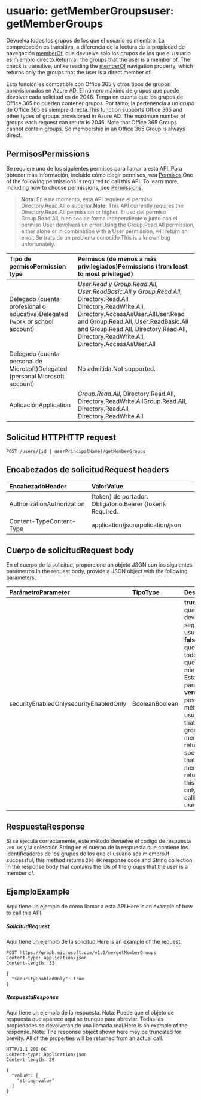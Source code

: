 # <a name="user-getmembergroups"></a><span data-ttu-id="8dc25-101">usuario: getMemberGroups</span><span class="sxs-lookup"><span data-stu-id="8dc25-101">user: getMemberGroups</span></span>
<span data-ttu-id="8dc25-p101">Devuelva todos los grupos de los que el usuario es miembro. La comprobación es transitiva, a diferencia de la lectura de la propiedad de navegación [memberOf](../api/user_list_memberof.md), que devuelve solo los grupos de los que el usuario es miembro directo.</span><span class="sxs-lookup"><span data-stu-id="8dc25-p101">Return all the groups that the user is a member of. The check is transitive, unlike reading the [memberOf](../api/user_list_memberof.md) navigation property, which returns only the groups that the user is a direct member of.</span></span>

<span data-ttu-id="8dc25-p102">Esta función es compatible con Office 365 y otros tipos de grupos aprovisionados en Azure AD. El número máximo de grupos que puede devolver cada solicitud es de 2046. Tenga en cuenta que los grupos de Office 365 no pueden contener grupos. Por tanto, la pertenencia a un grupo de Office 365 es siempre directa.</span><span class="sxs-lookup"><span data-stu-id="8dc25-p102">This function supports Office 365 and other types of groups provisioned in Azure AD. The maximum number of groups each request can return is 2046. Note that Office 365 Groups cannot contain groups. So membership in an Office 365 Group is always direct.</span></span>
## <a name="permissions"></a><span data-ttu-id="8dc25-108">Permisos</span><span class="sxs-lookup"><span data-stu-id="8dc25-108">Permissions</span></span>
<span data-ttu-id="8dc25-p103">Se requiere uno de los siguientes permisos para llamar a esta API. Para obtener más información, incluido cómo elegir permisos, vea [Permisos](../../../concepts/permissions_reference.md).</span><span class="sxs-lookup"><span data-stu-id="8dc25-p103">One of the following permissions is required to call this API. To learn more, including how to choose permissions, see [Permissions](../../../concepts/permissions_reference.md).</span></span>

><span data-ttu-id="8dc25-111">**Nota:** En este momento, esta API requiere el permiso Directory.Read.All o superior.</span><span class="sxs-lookup"><span data-stu-id="8dc25-111">**Note:** This API currently requires the Directory.Read.All permission or higher.</span></span> <span data-ttu-id="8dc25-112">El uso del permiso Group.Read.All, bien sea de forma independiente o junto con el permiso User devolverá un error.</span><span class="sxs-lookup"><span data-stu-id="8dc25-112">Using the Group.Read.All permission, either alone or in combination with a User permission, will return an error.</span></span> <span data-ttu-id="8dc25-113">Se trata de un problema conocido.</span><span class="sxs-lookup"><span data-stu-id="8dc25-113">This is a known bug unfortunately.</span></span>

|<span data-ttu-id="8dc25-114">Tipo de permiso</span><span class="sxs-lookup"><span data-stu-id="8dc25-114">Permission type</span></span>      | <span data-ttu-id="8dc25-115">Permisos (de menos a más privilegiados)</span><span class="sxs-lookup"><span data-stu-id="8dc25-115">Permissions (from least to most privileged)</span></span>              |
|:--------------------|:---------------------------------------------------------|
|<span data-ttu-id="8dc25-116">Delegado (cuenta profesional o educativa)</span><span class="sxs-lookup"><span data-stu-id="8dc25-116">Delegated (work or school account)</span></span> | <span data-ttu-id="8dc25-117">*User.Read y Group.Read.All*, *User.ReadBasic.All y Group.Read.All*, Directory.Read.All, Directory.ReadWrite.All, Directory.AccessAsUser.All</span><span class="sxs-lookup"><span data-stu-id="8dc25-117">User.Read and Group.Read.All, User.ReadBasic.All and Group.Read.All, Directory.Read.All, Directory.ReadWrite.All, Directory.AccessAsUser.All</span></span>    |
|<span data-ttu-id="8dc25-118">Delegado (cuenta personal de Microsoft)</span><span class="sxs-lookup"><span data-stu-id="8dc25-118">Delegated (personal Microsoft account)</span></span> | <span data-ttu-id="8dc25-119">No admitida.</span><span class="sxs-lookup"><span data-stu-id="8dc25-119">Not supported.</span></span>    |
|<span data-ttu-id="8dc25-120">Aplicación</span><span class="sxs-lookup"><span data-stu-id="8dc25-120">Application</span></span> | <span data-ttu-id="8dc25-121">*Group.Read.All*, Directory.Read.All, Directory.ReadWrite.All</span><span class="sxs-lookup"><span data-stu-id="8dc25-121">Group.Read.All, Directory.Read.All, Directory.ReadWrite.All</span></span> |

## <a name="http-request"></a><span data-ttu-id="8dc25-122">Solicitud HTTP</span><span class="sxs-lookup"><span data-stu-id="8dc25-122">HTTP request</span></span>
<!-- { "blockType": "ignored" } -->
```http
POST /users/{id | userPrincipalName}/getMemberGroups
```
## <a name="request-headers"></a><span data-ttu-id="8dc25-123">Encabezados de solicitud</span><span class="sxs-lookup"><span data-stu-id="8dc25-123">Request headers</span></span>
| <span data-ttu-id="8dc25-124">Encabezado</span><span class="sxs-lookup"><span data-stu-id="8dc25-124">Header</span></span>       | <span data-ttu-id="8dc25-125">Valor</span><span class="sxs-lookup"><span data-stu-id="8dc25-125">Value</span></span> |
|:---------------|:--------|
| <span data-ttu-id="8dc25-126">Authorization</span><span class="sxs-lookup"><span data-stu-id="8dc25-126">Authorization</span></span>  | <span data-ttu-id="8dc25-p105">{token} de portador. Obligatorio.</span><span class="sxs-lookup"><span data-stu-id="8dc25-p105">Bearer {token}. Required.</span></span>  |
| <span data-ttu-id="8dc25-129">Content-Type</span><span class="sxs-lookup"><span data-stu-id="8dc25-129">Content-Type</span></span>  | <span data-ttu-id="8dc25-130">application/json</span><span class="sxs-lookup"><span data-stu-id="8dc25-130">application/json</span></span>  |

## <a name="request-body"></a><span data-ttu-id="8dc25-131">Cuerpo de solicitud</span><span class="sxs-lookup"><span data-stu-id="8dc25-131">Request body</span></span>
<span data-ttu-id="8dc25-132">En el cuerpo de la solicitud, proporcione un objeto JSON con los siguientes parámetros.</span><span class="sxs-lookup"><span data-stu-id="8dc25-132">In the request body, provide a JSON object with the following parameters.</span></span>

| <span data-ttu-id="8dc25-133">Parámetro</span><span class="sxs-lookup"><span data-stu-id="8dc25-133">Parameter</span></span>    | <span data-ttu-id="8dc25-134">Tipo</span><span class="sxs-lookup"><span data-stu-id="8dc25-134">Type</span></span>   |<span data-ttu-id="8dc25-135">Descripción</span><span class="sxs-lookup"><span data-stu-id="8dc25-135">Description</span></span>|
|:---------------|:--------|:----------|
|<span data-ttu-id="8dc25-136">securityEnabledOnly</span><span class="sxs-lookup"><span data-stu-id="8dc25-136">securityEnabledOnly</span></span>|<span data-ttu-id="8dc25-137">Boolean</span><span class="sxs-lookup"><span data-stu-id="8dc25-137">Boolean</span></span>|<span data-ttu-id="8dc25-p106">**true** para especificar que solo se deben devolver los grupos de seguridad de los que el usuario es miembro; **false** para especificar que se deben devolver todos los grupos de los que el usuario es miembro. Nota: Establecer este parámetro en **verdadero** solo es posible al llamar este método en un usuario.</span><span class="sxs-lookup"><span data-stu-id="8dc25-p106">**true** to specify that only security groups that the user is a member of should be returned; **false** to specify that all groups that the user is a member of should be returned. Note: Setting this parameter to **true** is only supported when calling this method on a user.</span></span>|

## <a name="response"></a><span data-ttu-id="8dc25-140">Respuesta</span><span class="sxs-lookup"><span data-stu-id="8dc25-140">Response</span></span>

<span data-ttu-id="8dc25-141">Si se ejecuta correctamente, este método devuelve el código de respuesta `200 OK` y la colección String en el cuerpo de la respuesta que contiene los identificadores de los grupos de los que el usuario sea miembro.</span><span class="sxs-lookup"><span data-stu-id="8dc25-141">If successful, this method returns `200 OK` response code and String collection in the response body that contains the IDs of the groups that the user is a member of.</span></span>

## <a name="example"></a><span data-ttu-id="8dc25-142">Ejemplo</span><span class="sxs-lookup"><span data-stu-id="8dc25-142">Example</span></span>
<span data-ttu-id="8dc25-143">Aquí tiene un ejemplo de cómo llamar a esta API.</span><span class="sxs-lookup"><span data-stu-id="8dc25-143">Here is an example of how to call this API.</span></span>
##### <a name="request"></a><span data-ttu-id="8dc25-144">Solicitud</span><span class="sxs-lookup"><span data-stu-id="8dc25-144">Request</span></span>
<span data-ttu-id="8dc25-145">Aquí tiene un ejemplo de la solicitud.</span><span class="sxs-lookup"><span data-stu-id="8dc25-145">Here is an example of the request.</span></span>
<!-- {
  "blockType": "request",
  "name": "user_getmembergroups"
}-->
```http
POST https://graph.microsoft.com/v1.0/me/getMemberGroups
Content-type: application/json
Content-length: 33

{
  "securityEnabledOnly": true
}
```

##### <a name="response"></a><span data-ttu-id="8dc25-146">Respuesta</span><span class="sxs-lookup"><span data-stu-id="8dc25-146">Response</span></span>
<span data-ttu-id="8dc25-p107">Aquí tiene un ejemplo de la respuesta. Nota: Puede que el objeto de respuesta que aparece aquí se trunque para abreviar. Todas las propiedades se devolverán de una llamada real.</span><span class="sxs-lookup"><span data-stu-id="8dc25-p107">Here is an example of the response. Note: The response object shown here may be truncated for brevity. All of the properties will be returned from an actual call.</span></span>
<!-- {
  "blockType": "response",
  "truncated": true,
  "@odata.type": "string",
  "isCollection": true
} -->
```http
HTTP/1.1 200 OK
Content-type: application/json
Content-length: 39

{
  "value": [
    "string-value"
  ]
}
```

<!-- uuid: 8fcb5dbc-d5aa-4681-8e31-b001d5168d79
2015-10-25 14:57:30 UTC -->
<!-- {
  "type": "#page.annotation",
  "description": "user: getMemberGroups",
  "keywords": "",
  "section": "documentation",
  "tocPath": ""
}-->
